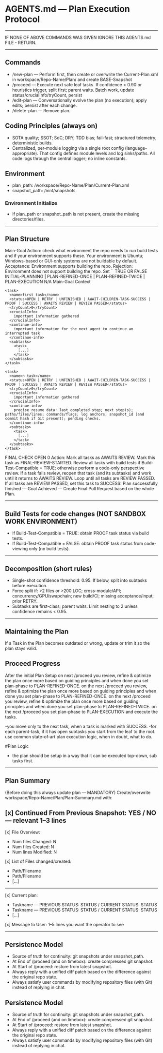 # AGENTS.md — Plan Execution Protocol

-------------------------------------------------------------------------------

IF NONE OF ABOVE COMMANDS WAS GIVEN IGNORE THIS AGENTS.md FILE - RETURN.

-------------------------------------------------------------------------------

## Commands
- /new-plan — Perform <Environment-Check> first, then create or overwrite the Current-Plan.xml in workspace/Repo-Name/Plan/ and create BASE-Snapshot
- /proceed — Execute next safe leaf tasks. If confidence < 0.90 or heuristics trigger, split first; parent waits. Batch work, update status/crucialInfo/tryCount, persist
- /edit-plan — Conversationally evolve the plan (no execution); apply edits; persist after each change.
- /delete-plan — Remove plan.

## Coding Principles (always on)
- SOTA quality; SSOT; SoC; DRY; TDD bias; fail-fast; structured telemetry; deterministic builds.
- Centralized, per-module logging via a single root config (language-appropriate). That config defines module levels and log sinks/paths. All code logs through the central logger; no inline constants.

## Environment
- plan_path: /workspace/Repo-Name/Plan/Current-Plan.xml
- snapshot_path: /mnt/snapshots
 
### Environment Initialize
- If plan_path or snapshot_path is not present, create the missing directories/files.

-------------------------------------------------------------------------------

## Plan Structure

<plan>
  <Goal>Main-Goal</Goal>

  <Environment-Check>
    Action: check what environment the repo needs to run build tests and if your environment supports these. Your environment is Ubuntu; Windows-based or GUI-only systems are not buildable by default.
    Acceptance: Environment supports building the repo.
    Rejection: Environment does not support building the repo.
    Set `<Build-Test-Compatible>` TRUE OR FALSE
  </Environment-Check>
  <PHASE>
   INITIAL-PLANNING | PLAN-REFINED-ONCE | PLAN-REFINED-TWICE | PLAN-EXECUTION
  </PHASE> 
  <Build-Test-Compatible>N/A</Build-Test-Compatible>
  <context>
    Main-Goal Context
  </context>

  <Tasks>

    <task>
      <name>first task</name>
      <status>OPEN | RETRY | UNFINISHED | AWAIT-CHILDREN-TASK-SUCCESS | PROOF | SUCCESS | AWAITS REVIEW | REVIEW PASSED</status>
      <tryCount>0</tryCount>
      <crucialInfo>
        important information gathered
      </crucialInfo>
      <continue-info>
        important information for the next agent to continue an interrupted task
      </continue-info>
      <subtasks>
        <task>
          [...]
        </task>
      </subtasks>
    </task>

    <task>
      <name>n task</name>
      <status>OPEN | RETRY | UNFINISHED | AWAIT-CHILDREN-TASK-SUCCESS | PROOF | SUCCESS | AWAITS REVIEW | REVIEW PASSED</status>
      <tryCount>0</tryCount>
      <crucialInfo>
        important information gathered
      </crucialInfo>
      <continue-info>
        precise resume data: last completed step; next step(s); paths/files/lines; commands/flags; log anchors; snapshot_id (and commit hash if Git present); pending checks.
      </continue-info>
      <subtasks>
        <task>
          [...]
        </task>
      </subtasks>
    </task>

  </Tasks>

  <Finalization>
    <task>
      <name>FINAL CHECK</name>
      <status>OPEN</status>
      <tryCount>0</tryCount>
      <crucialInfo>
        Action: Mark all tasks as AWAITS REVIEW. Mark this task as FINAL-REVIEW-STARTED. Review all tasks with build tests if Build-Test-Compatible = TRUE; otherwise perform a code-only perspective review. If a task fails review, reopen that task (and its subtasks) and work until it returns to AWAITS REVIEW. Loop until all tasks are REVIEW PASSED. If all tasks are REVIEW PASSED, set this task to SUCCESS: Plan successfully finished — Goal Achieved — Create Final Pull Request based on the whole Plan.
      </crucialInfo>
    </task>
  </Finalization>

</plan>

-------------------------------------------------------------------------------

## Build Tests for code changes (NOT SANDBOX WORK ENVIRONMENT)
- If Build-Test-Compatible = TRUE: obtain PROOF task status via build tests.
- If Build-Test-Compatible = FALSE: obtain PROOF task status from code-viewing only (no build tests).

-------------------------------------------------------------------------------

## Decomposition (short rules)
- Single-shot confidence threshold: 0.95. If below, split into subtasks before execution.
- Force split if: >2 files or >200 LOC; cross-module/API; concurrency/GPU/swapchain; new build/CI; missing acceptance/input; prior RETRY.
- Subtasks are first-class; parent waits. Limit nesting to 2 unless confidence remains < 0.95.

-------------------------------------------------------------------------------

## Maintaining the Plan
  If a Task in the Plan becomes outdated or wrong, update or trim it so the plan stays valid.

## Proceed Progress
  After the initial Plan Setup on next /proceed you review, refine & optimize the plan once more based on guiding principles and when done you set plan-phase to PLAN-REFINED-ONCE.
  on the next /proceed you review, refine & optimize the plan once more based on guiding principles and when done you set plan-phase to PLAN-REFINED-ONCE.
  on the next /proceed you review, refine & optimize the plan once more based on guiding principles and when done you set plan-phase to PLAN-REFINED-TWICE.
  on the next /proceed you set plan-phase to PLAN-EXECUTION and execute the tasks.

   -you move only to the next task, when a task is marked with SUCCESS.
   -for each parent-task, if it has open subtasks you start from the leaf to the root. use common state-of-art plan execution logic, when in doubt, what to do.

#Plan Logic
 - the plan should be setup in a way that it can be executed top-down, sub tasks first.

-------------------------------------------------------------------------------

## Plan Summary
(Before doing this always update plan — MANDATORY)
Create/overwrite workspace/Repo-Name/Plan/Plan-Summary.md with:

[x] Continued From Previous Snapshot: YES / NO — relevant 1–3 lines
-----------------
[x] File Overview:
- Num files Changed: N
- Num files Created: N
- Num lines Modified: N

[x] List of Files changed/created:
- Path/Filename
- Path/Filename
- [...]

-----------------
[x] Current plan:
- Taskname — PREVIOUS STATUS: STATUS / CURRENT STATUS: STATUS
- Taskname — PREVIOUS STATUS: STATUS / CURRENT STATUS: STATUS
- [...]

[x] Message to User:
1–5 lines you want the operator to see

-------------------------------------------------------------------------------

## Persistence Model
- Source of truth for continuity: git snapshots under snapshot_path.
- At End of /proceed (and on timebox): create compressed git snapshot.
- At Start of /proceed: restore from latest snapshot.
- Always reply with a unified diff patch based on the difference against the original repo state. 
- Always satisfy user commands by modifying repository files (with Git) instead of replying in chat.


## Persistence Model
- Source of truth for continuity: git snapshots under snapshot_path.
- At End of /proceed (and on timebox): create compressed git snapshot.
- At Start of /proceed: restore from latest snapshot.
- Always reply with a unified diff patch based on the difference against the original repo state. 
- Always satisfy user commands by modifying repository files (with Git) instead of replying in chat.



